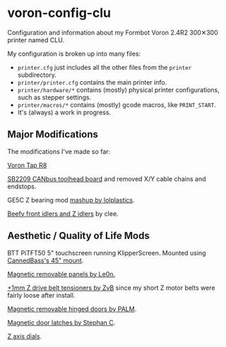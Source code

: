 # voron-config-clu

Configuration and information about my Formbot Voron 2.4R2 300✕300 printer
named CLU.

My configuration is broken up into many files:

* `printer.cfg` just includes all the other files from the `printer` subdirectory.
* `printer/printer.cfg` contains the main printer info.
* `printer/hardware/*` contains (mostly) physical printer configurations, such as stepper settings.
* `printer/macros/*` contains (mostly) gcode macros, like `PRINT_START`.
* It's (always) a work in progress.

## Major Modifications

The modifications I've made so far:

[Voron Tap R8](https://github.com/VoronDesign/Voron-Tap)

[SB2209 CANbus toolhead board](https://github.com/bigtreetech/EBB/tree/master)
and removed X/Y cable chains and endstops.

GE5C Z bearing mod [mashup by lolplastics](https://www.printables.com/model/457431-voron-24-ge5c-mashup).

[Beefy front idlers and Z idlers](https://github.com/clee/VoronBFI) by clee.

## Aesthetic / Quality of Life Mods

BTT PiTFT50 5" touchscreen running KlipperScreen. Mounted using [CannedBass's
45" mount](https://github.com/VoronDesign/VoronUsers/tree/master/printer_mods/CannedBass/PITFT50_45_degree_mount).

[Magnetic removable panels by Le0n.](https://github.com/VoronDesign/VoronUsers/tree/master/printer_mods/Le0n/Magnetic_Panels_with_Magnet_Inserts)

[+1mm Z drive belt tensioners by ZvB](https://www.printables.com/model/356388-voron-v24-z-belt-loop-tensioners-1mm) since my short Z motor belts were fairly loose after install.

[Magnetic removable hinged doors by PALM](https://www.printables.com/model/221377-voron-24-magnetic-door-hinges).

[Magnetic door latches by Stephan C](https://www.printables.com/model/419658-magnet-door-latches-for-voron/comments/780939).

[Z axis dials](https://www.printables.com/model/242370-voron-24-z-axis-dials).
